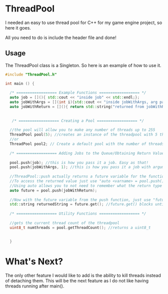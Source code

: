 # ThreadPool
I needed an easy to use thread pool for C++ for my game engine project, so here it goes.

All you need to do is include the header file and done!
## Usage
The ThreadPool class is a Singleton. So here is an example of how to use it.


```c++
#include "ThreadPool.h"

int main () {
  
  /* ================== Example Functions ================== */
  auto job = [](){ std::cout << "inside job" << std::endl;};
  auto jobWithArgs = [](int i){std::cout << "inside jobWithArgs, arg passed in is: " << std::endl;};
  auto jobWithReturn = [](){ return std::string("returned from jobWithReturn");};
  
  
   /* ================== Creating a Pool ================== */
   
  //the pool will allow you to make any number of threads up to 255
  ThreadPool pool(5); //creates an instance of the threadpool with 5 threads
  //or
  ThreadPool pool2; // Create a default pool with the number of threads on your cpu
  
  /* ================== Adding Jobs to the Queue/Obtaining Return Values ================== */
  
  pool.push(job); //this is how you pass it a job. Easy as that!
  pool.push(jobWithArgs, 1); //this is how you pass it a job with arguments. Easy!
  
  //ThreadPool::push actually returns a future variable for the functions return type that you gave it.
  //To access the returned value just use "auto <varname> = pool.push()" or "future<type> <varname> = pool.push()".
  //Using auto allows you to not need to remember what the return type of the function is.
  auto future = pool.push(jobWithReturn); 
  
  //Now with the future variable from the push function, just use "future.get()" to access the data!
  std::string returnedString = future.get(); //future.get() blocks until the value is ready to be obtained
  
  /* ================== Utility Functions ================== */
  
  //gets the current thread count of the threadpool
  uint8_t numthreads = pool.getThreadCount(); //returns a uint8_t
 
  
  }
```

# What's Next?
The only other feature I would like to add is the ability to kill threads instead of detaching them. This will be the next feature as I do not like having threads running after main().
